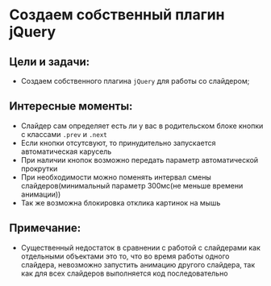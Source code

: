 # Создаем собственный плагин jQuery

Цели и задачи:
-
* Создаем собственного плагина `jQuery` для работы со слайдером;

Интересные моменты:
-
- Слайдер сам определяет есть ли у вас в родительском блоке кнопки с классами `.prev` и `.next`
- Если кнопки отсутсвуют, то принудительно запускается автоматическая карусель
- При наличии кнопок возможно передать параметр автоматической прокрутки
- При необходимости можно поменять интервал смены слайдеров(минимальный параметр 300мс(не меньше времени анимации))
- Так же возможна блокировка отклика картинок на мышь

Примечание:
-
- Существенный недостаток в сравнении с работой с слайдерами как отдельными объектами это то, что 
  во время работы одного слайдера, невозможно запустить анимацию другого слайдера, так как для всех слайдеров выполняется код последовательно